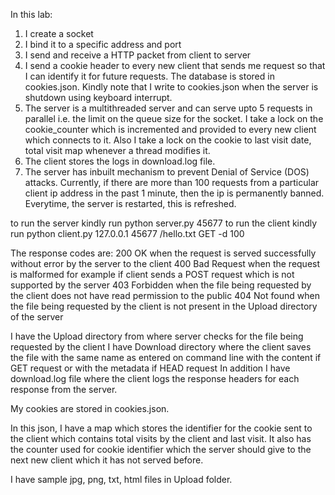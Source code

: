 In this lab:
1. I create a socket
2. I bind it to a specific address and port 
3. I send and receive a HTTP packet from client to server
4. I send a cookie header to every new client that sends me request so that I can identify it for future requests. The database is stored in cookies.json. Kindly note that I write to cookies.json when the server is shutdown using keyboard interrupt.
5. The server is a multithreaded server and can serve upto 5 requests in parallel i.e. the limit on the queue size for the socket. I take a lock on the cookie_counter which is incremented and provided to every new client which connects to it. Also I take a lock on the cookie to last visit date, total visit map whenever a thread modifies it.
5. The client stores the logs in download.log file.
6. The server has inbuilt mechanism to prevent Denial of Service (DOS) attacks. Currently, if there are more than 100 requests from a particular client ip address in the past 1 minute, then the ip is permanently banned. Everytime, the server is restarted, this is refreshed.


to run the server kindly run python server.py 45677
to run the client kindly run python client.py 127.0.0.1 45677 /hello.txt GET -d 100

The response codes are:
200 OK when the request is served successfully without error by the server to the client
400 Bad Request when the request is malformed for example if client sends a POST request which is not supported by the server
403 Forbidden when the file being requested by the client does not have read permission to the public
404 Not found when the file being requested by the client is not present in the Upload directory of the server

I have the Upload directory from where server checks for the file being requested by the client
I have Download directory where the client saves the file with the same name as entered on command line with the content if GET request or with the metadata if HEAD request
In addition I have download.log file where the client logs the response headers for each response from the server.

My cookies are stored in cookies.json.

In this json, I have a map which stores the identifier for the cookie sent to the client which contains total visits by the client and last visit. It also has the counter used for cookie identifier which the server should give to the next new client which it has not served before.

 I have sample jpg, png, txt, html files in Upload folder.

